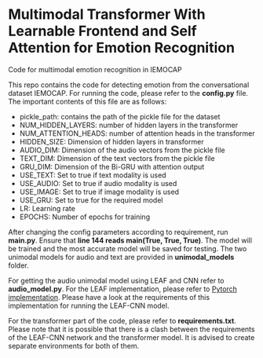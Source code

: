 # Multimodal Transformer With Learnable Frontend and Self Attention for Emotion Recognition 
Code for multimodal emotion recognition in IEMOCAP

This repo contains the code for detecting emotion from the conversational dataset IEMOCAP. For running the code, please refer to the **config.py** file. The important
contents of this file are as follows:

- pickle_path: contains the path of the pickle file for the dataset
- NUM_HIDDEN_LAYERS: number of hidden layers in the transformer
- NUM_ATTENTION_HEADS: number of attention heads in the transformer
- HIDDEN_SIZE: Dimension of hidden layers in transformer
- AUDIO_DIM: Dimension of the audio vectors from the pickle file
- TEXT_DIM: Dimension of the text vectors from the pickle file
- GRU_DIM: Dimension of the Bi-GRU with attention output
- USE_TEXT: Set to true if text modality is used
- USE_AUDIO: Set to true if audio modality is used
- USE_IMAGE: Set to true if image modality is used
- USE_GRU: Set to true for the required model
- LR: Learning rate
- EPOCHS: Number of epochs for training


After changing the config parameters according to requirement, run **main.py**. Ensure that **line 144 reads main(True, True, True)**. The model will be trained
and the most accurate model will be saved for testing. The two unimodal models for audio and text are provided in **unimodal_models** folder.


For getting the audio unimodal model using LEAF and CNN refer to **audio_model.py**. For the LEAF implementation, please refer to [Pytorch implementation](https://github.com/denfed/leaf-audio-pytorch). Please have a look at the requirements of this implementation for running the LEAF-CNN model.

For the transformer part of the code, please refer to **requirements.txt**. Please note that it is possible that there is a clash between the requirements of the LEAF-CNN network and the transformer model. It is advised to create separate environments for both of them.
